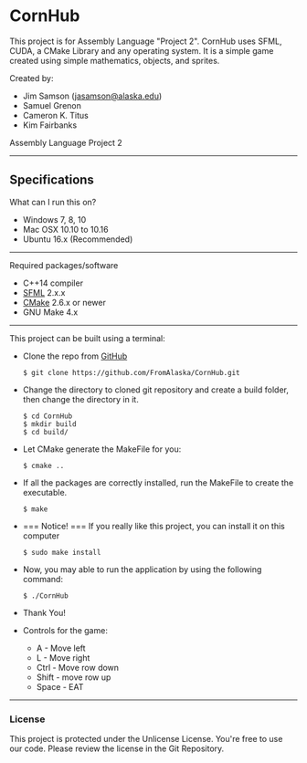 # CornHub
This project is for Assembly Language "Project 2". 
CornHub uses SFML, CUDA, a CMake Library and any operating system. 
It is a simple game created using simple mathematics, objects, and sprites.

Created by:

* Jim Samson (jasamson@alaska.edu)
* Samuel Grenon
* Cameron K. Titus
* Kim Fairbanks

Assembly Language Project 2

---

## Specifications
What can I run this on?
* Windows 7, 8, 10
* Mac OSX 10.10 to 10.16
* Ubuntu 16.x (Recommended)

---
Required packages/software
* C++14 compiler
* [SFML](https://www.sfml-dev.org/download/sfml/2.4.2/) 2.x.x
* [CMake](https://cmake.org/download/) 2.6.x or newer
* GNU Make 4.x
---

This project can be built using a terminal:
* Clone the repo from [GitHub](https://github.com) 
  ```
  $ git clone https://github.com/FromAlaska/CornHub.git
  ```
* Change the directory to cloned git repository and create a build folder, then change the directory in it.
  ```
  $ cd CornHub
  $ mkdir build
  $ cd build/
  ```
* Let CMake generate the MakeFile for you:
  ```
  $ cmake ..
  ```
* If all the packages are correctly installed, run the MakeFile to create the executable.
  ```
  $ make
  ```
* === Notice! === If you really like this project, you can install it on this computer
  ```
  $ sudo make install
  ```
* Now, you may able to run the application by using the following command:
  ```
  $ ./CornHub
  ```
* Thank You!

* Controls for the game:
  * A - Move left
  * L - Move right
  * Ctrl - Move row down
  * Shift - move row up
  * Space - EAT
---

### License
This project is protected under the Unlicense License. You're free to use our code. Please review the license in the Git Repository.
